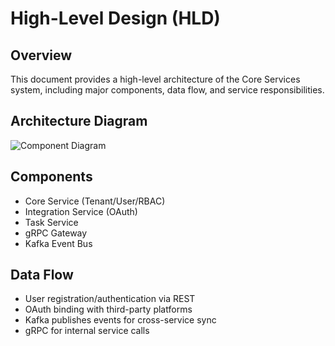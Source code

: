 # High-Level Design (HLD)

## Overview

This document provides a high-level architecture of the Core Services system, including major components, data flow, and service responsibilities.

## Architecture Diagram

![Component Diagram](Diagrams/ComponentDiagram.png)

## Components

- Core Service (Tenant/User/RBAC)
- Integration Service (OAuth)
- Task Service
- gRPC Gateway
- Kafka Event Bus

## Data Flow

- User registration/authentication via REST
- OAuth binding with third-party platforms
- Kafka publishes events for cross-service sync
- gRPC for internal service calls
